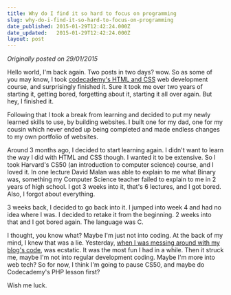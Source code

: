 ```yaml
---
title: Why do I find it so hard to focus on programming
slug: why-do-i-find-it-so-hard-to-focus-on-programming
date_published: 2015-01-29T12:42:24.000Z
date_updated:   2015-01-29T12:42:24.000Z
layout: post
---
```


*Originally posted on 29/01/2015*

Hello world, I'm back again. Two posts in two days? wow. So as some of you may know, I took [codecademy's HTML and CSS](http://codecademy.com) web development course, and surprisingly finished it. Sure it took me over two years of starting it, getting bored, forgetting about it, starting it all over again. But hey, I finished it. 

Following that I took a break from learning and decided to put my newly learned skills to use, by building websites. I built one for my dad, one for my cousin which never ended up being completed and made endless changes to my own portfolio of websites. 

Around 3 months ago, I decided to start learning again. I didn't want to learn the way I did with HTML and CSS though. I wanted it to be extensive. So I took Harvard's CS50 (an introduction to computer science) course, and I loved it. In one lecture David Malan was able to explain to me what Binary was, something my Computer Science teacher failed to explain to me in 2 years of high school. I got 3 weeks into it, that's 6 lectures, and I got bored. Also, I forgot about everything. 

3 weeks back, I decided to go back into it. I jumped into week 4 and had no idea where I was. I decided to retake it from the beginning. 2 weeks into that and I got bored again. The language was C. 

I thought, you know what? Maybe I'm just not into coding. At the back of my mind, I knew that was a lie. Yesterday, [when I was messing around with my blog's code](http://blog.snazzyham.com/update_jan_2015), was ecstatic. It was the most fun I had in a while. Then it struck me, maybe I'm not into regular development coding. Maybe I'm more into web tech? So for now, I think I'm going to pause CS50, and maybe do Codecademy's PHP lesson first? 



Wish me luck. 


